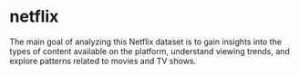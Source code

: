 # netflix
The main goal of analyzing this Netflix dataset is to gain insights into the types of content available on the platform, understand viewing trends, and explore patterns related to movies and TV shows. 

